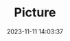 ---
weight: 1
images:
- /images/edited/165.jpeg
title: Picture
date: 2023-11-11 14:03:37
tags:
- luminar
- work
---